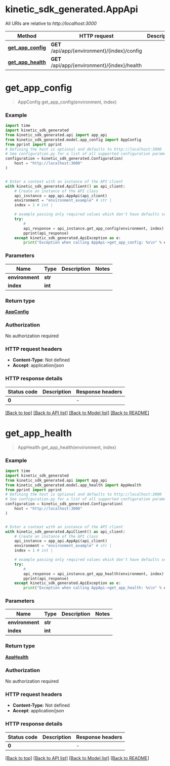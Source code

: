 # kinetic_sdk_generated.AppApi

All URIs are relative to *http://localhost:3000*

Method | HTTP request | Description
------------- | ------------- | -------------
[**get_app_config**](AppApi.md#get_app_config) | **GET** /api/app/{environment}/{index}/config | 
[**get_app_health**](AppApi.md#get_app_health) | **GET** /api/app/{environment}/{index}/health | 


# **get_app_config**
> AppConfig get_app_config(environment, index)



### Example


```python
import time
import kinetic_sdk_generated
from kinetic_sdk_generated.api import app_api
from kinetic_sdk_generated.model.app_config import AppConfig
from pprint import pprint
# Defining the host is optional and defaults to http://localhost:3000
# See configuration.py for a list of all supported configuration parameters.
configuration = kinetic_sdk_generated.Configuration(
    host = "http://localhost:3000"
)


# Enter a context with an instance of the API client
with kinetic_sdk_generated.ApiClient() as api_client:
    # Create an instance of the API class
    api_instance = app_api.AppApi(api_client)
    environment = "environment_example" # str | 
    index = 1 # int | 

    # example passing only required values which don't have defaults set
    try:
        # 
        api_response = api_instance.get_app_config(environment, index)
        pprint(api_response)
    except kinetic_sdk_generated.ApiException as e:
        print("Exception when calling AppApi->get_app_config: %s\n" % e)
```


### Parameters

Name | Type | Description  | Notes
------------- | ------------- | ------------- | -------------
 **environment** | **str**|  |
 **index** | **int**|  |

### Return type

[**AppConfig**](AppConfig.md)

### Authorization

No authorization required

### HTTP request headers

 - **Content-Type**: Not defined
 - **Accept**: application/json


### HTTP response details

| Status code | Description | Response headers |
|-------------|-------------|------------------|
**0** |  |  -  |

[[Back to top]](#) [[Back to API list]](../README.md#documentation-for-api-endpoints) [[Back to Model list]](../README.md#documentation-for-models) [[Back to README]](../README.md)

# **get_app_health**
> AppHealth get_app_health(environment, index)



### Example


```python
import time
import kinetic_sdk_generated
from kinetic_sdk_generated.api import app_api
from kinetic_sdk_generated.model.app_health import AppHealth
from pprint import pprint
# Defining the host is optional and defaults to http://localhost:3000
# See configuration.py for a list of all supported configuration parameters.
configuration = kinetic_sdk_generated.Configuration(
    host = "http://localhost:3000"
)


# Enter a context with an instance of the API client
with kinetic_sdk_generated.ApiClient() as api_client:
    # Create an instance of the API class
    api_instance = app_api.AppApi(api_client)
    environment = "environment_example" # str | 
    index = 1 # int | 

    # example passing only required values which don't have defaults set
    try:
        # 
        api_response = api_instance.get_app_health(environment, index)
        pprint(api_response)
    except kinetic_sdk_generated.ApiException as e:
        print("Exception when calling AppApi->get_app_health: %s\n" % e)
```


### Parameters

Name | Type | Description  | Notes
------------- | ------------- | ------------- | -------------
 **environment** | **str**|  |
 **index** | **int**|  |

### Return type

[**AppHealth**](AppHealth.md)

### Authorization

No authorization required

### HTTP request headers

 - **Content-Type**: Not defined
 - **Accept**: application/json


### HTTP response details

| Status code | Description | Response headers |
|-------------|-------------|------------------|
**0** |  |  -  |

[[Back to top]](#) [[Back to API list]](../README.md#documentation-for-api-endpoints) [[Back to Model list]](../README.md#documentation-for-models) [[Back to README]](../README.md)

